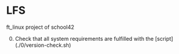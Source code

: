 # LFS
ft_linux project of school42

0. Check that all system requirements are fulfilled with the [script] (./0/version-check.sh)
